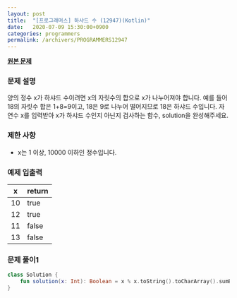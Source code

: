 ```yaml
---
layout: post
title:  "[프로그래머스] 하샤드 수 (12947)(Kotlin)"
date:   2020-07-09 15:30:00+0900
categories: programmers
permalink: /archivers/PROGRAMMERS12947
---
```


**[원본 문제](https://programmers.co.kr/learn/courses/30/lessons/12947)**

### 문제 설명

양의 정수 x가 하샤드 수이려면 x의 자릿수의 합으로 x가 나누어져야 합니다.
예를 들어 18의 자릿수 합은 1+8=9이고, 18은 9로 나누어 떨어지므로 18은 하샤드 수입니다.
자연수 x를 입력받아 x가 하샤드 수인지 아닌지 검사하는 함수, solution을 완성해주세요.

### 제한 사항

  * x는 1 이상, 10000 이하인 정수입니다.

### 예제 입출력

|x|return|
|-|-|
|10|true|
|12|true|
|11|false|
|13|false|

### 문제 풀이1

```kotlin
class Solution {
    fun solution(x: Int): Boolean = x % x.toString().toCharArray().sumBy { it.toInt() - 48 } == 0
}
```
